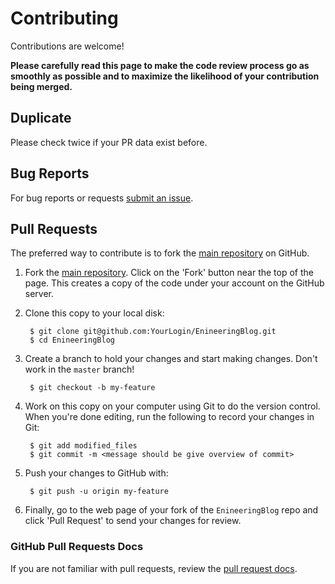 Contributing
============

Contributions are welcome!

**Please carefully read this page to make the code review process go as smoothly as possible and to maximize the likelihood of your contribution being merged.**

## Duplicate 

Please check twice if your PR data exist before.

## Bug Reports

For bug reports or requests [submit an issue](https://github.com/jsroyal/EngineeringBlog/issues).

## Pull Requests

The preferred way to contribute is to fork the
[main repository](https://github.com/jsroyal/EngineeringBlog) on GitHub.

1. Fork the [main repository](https://github.com/jsroyal/EngineeringBlog).  Click on the 'Fork' button near the top of the page.  This creates a copy of the code under your account on the GitHub server.

2. Clone this copy to your local disk:

        $ git clone git@github.com:YourLogin/EnineeringBlog.git
        $ cd EnineeringBlog

3. Create a branch to hold your changes and start making changes. Don't work in the `master` branch!

        $ git checkout -b my-feature

4. Work on this copy on your computer using Git to do the version control. When you're done editing, run the following to record your changes in Git:

        $ git add modified_files
        $ git commit -m <message should be give overview of commit>

5. Push your changes to GitHub with:

        $ git push -u origin my-feature

6. Finally, go to the web page of your fork of the `EnineeringBlog` repo and click 'Pull Request' to send your changes for review.

### GitHub Pull Requests Docs

If you are not familiar with pull requests, review the [pull request docs](https://help.github.com/articles/using-pull-requests/).
